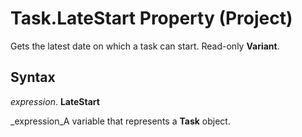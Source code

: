 
# Task.LateStart Property (Project)

Gets the latest date on which a task can start. Read-only  **Variant**.


## Syntax

 _expression_. **LateStart**

 _expression_A variable that represents a  **Task** object.


